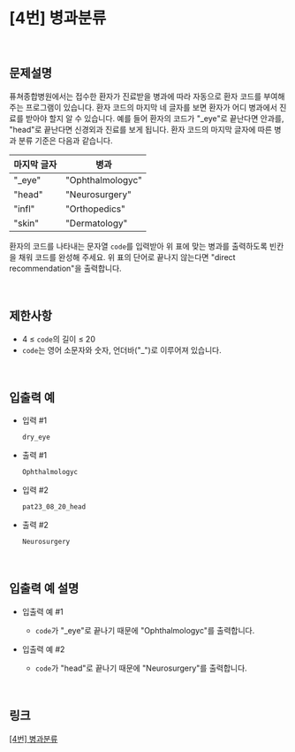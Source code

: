 # [4번] 병과분류

<br>

## 문제설명
퓨쳐종합병원에서는 접수한 환자가 진료받을 병과에 따라 자동으로 환자 코드를 부여해 주는 프로그램이 있습니다. 환자 코드의 마지막 네 글자를 보면 환자가 어디 병과에서 진료를 받아야 할지 알 수 있습니다. 예를 들어 환자의 코드가 "_eye"로 끝난다면 안과를, "head"로 끝난다면 신경외과 진료를 보게 됩니다. 환자 코드의 마지막 글자에 따른 병과 분류 기준은 다음과 같습니다.

| 마지막 글자 | 병과 |
|---|---|
| "_eye" | "Ophthalmologyc" |
| "head" | "Neurosurgery" |
| "infl" | "Orthopedics" |
| "skin" | "Dermatology" |

환자의 코드를 나타내는 문자열 `code`를 입력받아 위 표에 맞는 병과를 출력하도록 빈칸을 채워 코드를 완성해 주세요. 위 표의 단어로 끝나지 않는다면 "direct recommendation"을 출력합니다.

<br>

## 제한사항
- 4 ≤ `code`의 길이 ≤ 20
- `code`는 영어 소문자와 숫자, 언더바("_")로 이루어져 있습니다.

<br>

## 입출력 예
- 입력 #1
    ```java
    dry_eye
    ```

- 출력 #1
    ```java
    Ophthalmologyc
    ```

- 입력 #2
    ```java
    pat23_08_20_head
    ```

- 출력 #2
    ```java
    Neurosurgery
    ```

<br>

## 입출력 예 설명
- 입출력 예 #1
    - `code`가 "_eye"로 끝나기 때문에 "Ophthalmologyc"를 출력합니다.

- 입출력 예 #2
    - `code`가 "head"로 끝나기 때문에 "Neurosurgery"를 출력합니다.

<br>

## 링크
[[4번] 병과분류](https://school.programmers.co.kr/learn/courses/30/lessons/340204)
